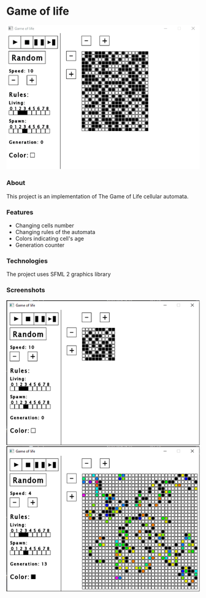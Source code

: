 # Game of life

![gif1](docs/gif.gif)

### About
This project is an implementation of The Game of Life cellular automata.

### Features
- Changing cells number
- Changing rules of the automata
- Colors indicating cell's age
- Generation counter

### Technologies
The project uses SFML 2 graphics library

### Screenshots
![Screenshot 1](docs/ss1.png)
![Screenshot 2](docs/ss2.png)